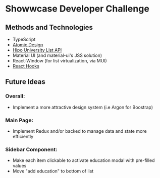 # Showwcase Developer Challenge


## Methods and Technologies
- TypeScript
- [Atomic Design](https://bradfrost.com/blog/post/atomic-web-design/)
- [Hipo University List API](https://github.com/Hipo/university-domains-list-api)
- Material UI (and material-ui's JSS solution)
- React-Window (for list virtualization, via MUI)
- [React Hooks](https://reactjs.org/docs/hooks-intro.html)

## Future Ideas
### Overall:
- Implement a more attractive design system (i.e Argon for Boostrap)

### Main Page:
- Implement Redux and/or backed to manage data and state more efficiently

### Sidebar Component:
- Make each item clickable to activate education modal with pre-filled values
- Move "add education" to bottom of list
